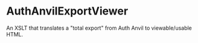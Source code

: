 # AuthAnvilExportViewer
An XSLT that translates a "total export" from Auth Anvil to viewable/usable HTML.
